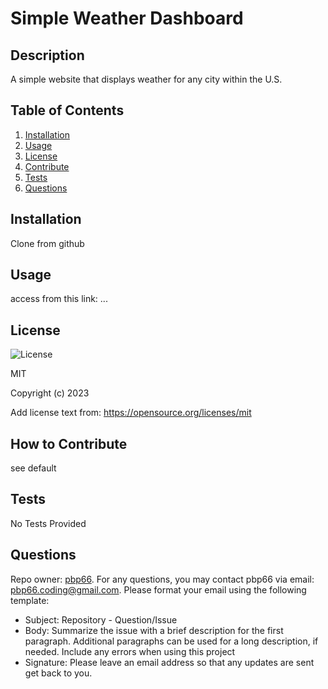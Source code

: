 # Simple Weather Dashboard

## Description

A simple website that displays weather for any city within the U.S.

## Table of Contents

1. [Installation](#installation)
2. [Usage](#usage)
3. [License](#license)
4. [Contribute](#contribute)
5. [Tests](#tests)
6. [Questions](#questions)


## Installation

Clone from github

## Usage

access from this link: ...

## License

![License](https://img.shields.io/static/v1?label=license&message=MIT&color=brightgreen)

MIT

Copyright (c) 2023

Add license text from: https://opensource.org/licenses/mit


## How to Contribute

see default

## Tests

No Tests Provided

## Questions

Repo owner: [pbp66](https://github.com/pbp66).
For any questions, you may contact pbp66 via email: pbp66.coding@gmail.com. Please format your email using the following template:

- Subject: Repository - Question/Issue
- Body: Summarize the issue with a brief description for the first paragraph. Additional paragraphs can be used for a long description, if needed. Include any errors when using this project
- Signature: Please leave an email address so that any updates are sent get back to you.


